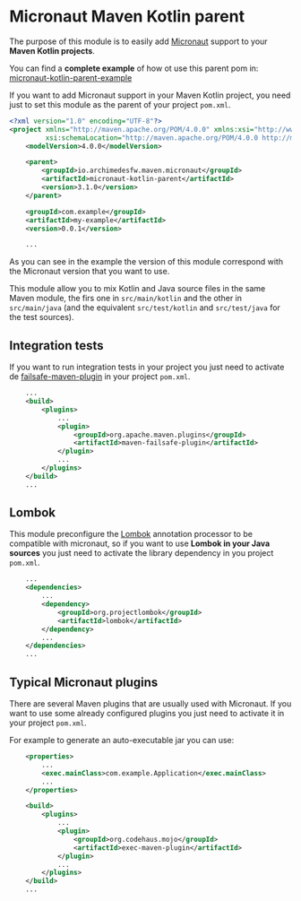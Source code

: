 # Micronaut Maven Kotlin parent

The purpose of this module is to easily add [Micronaut](https://micronaut.io/) support to your **Maven Kotlin projects**.

You can find a **complete example** of how ot use this parent pom in: [micronaut-kotlin-parent-example](https://github.com/archimedes-projects/archimedes-maven-micronaut-examples/tree/main/micronaut-kotlin-parent-example)

If you want to add Micronaut support in your Maven Kotlin project, you need just to set this module as the parent of your project `pom.xml`.

```xml
<?xml version="1.0" encoding="UTF-8"?>
<project xmlns="http://maven.apache.org/POM/4.0.0" xmlns:xsi="http://www.w3.org/2001/XMLSchema-instance"
         xsi:schemaLocation="http://maven.apache.org/POM/4.0.0 http://maven.apache.org/xsd/maven-4.0.0.xsd">
    <modelVersion>4.0.0</modelVersion>

    <parent>
        <groupId>io.archimedesfw.maven.micronaut</groupId>
        <artifactId>micronaut-kotlin-parent</artifactId>
        <version>3.1.0</version>
    </parent>

    <groupId>com.example</groupId>
    <artifactId>my-example</artifactId>
    <version>0.0.1</version>

    ...
```

As you can see in the example the version of this module correspond with the Micronaut version that you want to use.

This module allow you to mix Kotlin and Java source files in the same Maven module, the firs one in `src/main/kotlin` and the other in `src/main/java` (and the equivalent `src/test/kotlin` and `src/test/java` for the test sources).

## Integration tests

If you want to run integration tests in your project you just need to activate de [failsafe-maven-plugin](https://maven.apache.org/surefire/maven-failsafe-plugin/) in your project `pom.xml`.

```xml
    ...
    <build>
        <plugins>
            ...
            <plugin>
                <groupId>org.apache.maven.plugins</groupId>
                <artifactId>maven-failsafe-plugin</artifactId>
            </plugin>
            ...
        </plugins>
    </build>
    ...
```

## Lombok

This module preconfigure the [Lombok](https://projectlombok.org/) annotation processor to be compatible with micronaut, so if you want to use **Lombok in your Java sources** you just need to activate the library dependency in you project `pom.xml`.

```xml
    ...
    <dependencies>
        ...
        <dependency>
            <groupId>org.projectlombok</groupId>
            <artifactId>lombok</artifactId>
        </dependency>
        ...
    </dependencies>
    ...
```

## Typical Micronaut plugins

There are several Maven plugins that are usually used with Micronaut. If you want to use some already configured plugins you just need to activate it in your project `pom.xml`.

For example to generate an auto-executable jar you can use:

```xml
    <properties>
        ...
        <exec.mainClass>com.example.Application</exec.mainClass>
        ...
    </properties>

    <build>
        <plugins>
            ...
            <plugin>
                <groupId>org.codehaus.mojo</groupId>
                <artifactId>exec-maven-plugin</artifactId>
            </plugin>
            ...
        </plugins>
    </build>
    ...
```
